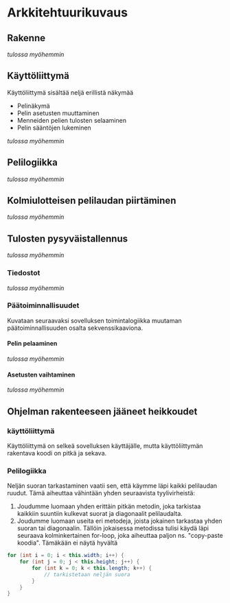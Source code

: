 # Arkkitehtuurikuvaus

## Rakenne

_tulossa myöhemmin_

## Käyttöliittymä

Käyttöliittymä sisältää neljä erillistä näkymää
- Pelinäkymä
- Pelin asetusten muuttaminen
- Menneiden pelien tulosten selaaminen
- Pelin sääntöjen lukeminen

_tulossa myöhemmin_

## Pelilogiikka

_tulossa myöhemmin_

## Kolmiulotteisen pelilaudan piirtäminen

_tulossa myöhemmin_

## Tulosten pysyväistallennus

_tulossa myöhemmin_

### Tiedostot

_tulossa myöhemmin_

### Päätoiminnallisuudet

Kuvataan seuraavaksi sovelluksen toimintalogiikka muutaman päätoiminnallisuuden osalta sekvenssikaaviona.

#### Pelin pelaaminen

_tulossa myöhemmin_

#### Asetusten vaihtaminen

_tulossa myöhemmin_

## Ohjelman rakenteeseen jääneet heikkoudet

### käyttöliittymä

Käyttöliittymä on selkeä sovelluksen käyttäjälle, mutta käyttöliittymän rakentava koodi on pitkä ja sekava.

### Pelilogiikka

Neljän suoran tarkastaminen vaatii sen, että käymme läpi kaikki pelilaudan ruudut. Tämä aiheuttaa vähintään yhden seuraavista tyylivirheistä:
1. Joudumme luomaan yhden erittäin pitkän metodin, joka tarkistaa kaikkiin suuntiin kulkevat suorat ja diagonaalit pelilaudalta.
2. Joudumme luomaan useita eri metodeja, joista jokainen tarkastaa yhden suoran tai diagonaalin. Tällöin jokaisessa metodissa tulisi käydä läpi seuraava kolminkertainen for-loop, joka aiheuttaa paljon ns. "copy-paste koodia". Tämäkään ei näytä hyvältä
```java
for (int i = 0; i < this.width; i++) {
    for (int j = 0; j < this.height; j++) {
        for (int k = 0; k < this.length; k++) {
            // tarkistetaan neljän suora
        }
    }
}
```